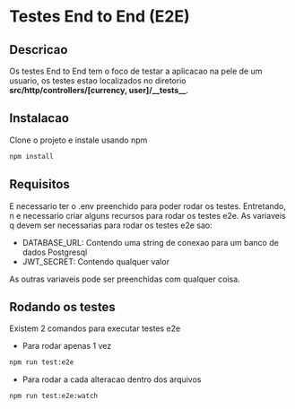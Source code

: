 # Testes End to End (E2E)

## Descricao

Os testes End to End tem o foco de testar a aplicacao na pele de um usuario, os testes estao localizados no diretorio **src/http/controllers/[currency, user]/\_\_tests\_\_**.

## Instalacao

Clone o projeto e instale usando npm

```bash
npm install
```

## Requisitos

E necessario ter o .env preenchido para poder rodar os testes. Entretando, n e necessario criar alguns recursos para rodar os testes e2e. As variaveis q devem ser necessarias para rodar os testes e2e sao:

- DATABASE_URL: Contendo uma string de conexao para um banco de dados Postgresql
- JWT_SECRET: Contendo qualquer valor

As outras variaveis pode ser preenchidas com qualquer coisa.

## Rodando os testes

Existem 2 comandos para executar testes e2e

- Para rodar apenas 1 vez

```bash
npm run test:e2e
```

- Para rodar a cada alteracao dentro dos arquivos

```bash
npm run test:e2e:watch
```
